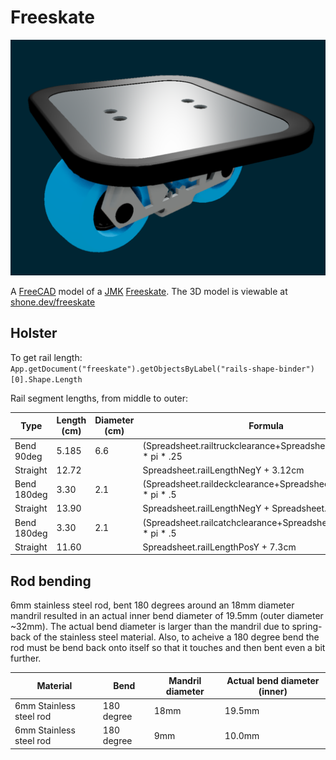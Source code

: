 # Freeskate

<img src="screenshot.png" style="width: 600px">

A [FreeCAD](https://www.freecad.org) model of a [JMK](https://www.jmkride.com) [Freeskate](https://en.wikipedia.org/wiki/Freeskates). The 3D model is viewable at [shone.dev/freeskate](https://shone.dev/freeskate)

## Holster

To get rail length: `App.getDocument("freeskate").getObjectsByLabel("rails-shape-binder")[0].Shape.Length`

Rail segment lengths, from middle to outer:

| Type | Length (cm) | Diameter (cm) | Formula |
|-|-|-|-|
| Bend 90deg  | 5.185 | 6.6 | (Spreadsheet.railtruckclearance+Spreadsheet.raildiameter) * pi * .25 |
| Straight    | 12.72 |     | Spreadsheet.railLengthNegY + 3.12cm                                  |
| Bend 180deg |  3.30 | 2.1 | (Spreadsheet.raildeckclearance+Spreadsheet.raildiameter) * pi * .5   |
| Straight    | 13.90 |     | Spreadsheet.railLengthNegY + Spreadsheet.railLengthPosY              |
| Bend 180deg |  3.30 | 2.1 | (Spreadsheet.railcatchclearance+Spreadsheet.raildiameter) * pi * .5  |
| Straight    | 11.60 |     | Spreadsheet.railLengthPosY + 7.3cm                                   |

## Rod bending

6mm stainless steel rod, bent 180 degrees around an 18mm diameter mandril resulted in an actual inner bend diameter of 19.5mm (outer diameter ~32mm). The actual bend diameter is larger than the mandril due to spring-back of the stainless steel material. Also, to acheive a 180 degree bend the rod must be bend back onto itself so that it touches and then bent even a bit further.

| Material                | Bend       | Mandril diameter | Actual bend diameter (inner) |
| ----------------------- | ---------- | ---------------- | ---------------------------- |
| 6mm Stainless steel rod | 180 degree |             18mm |                       19.5mm |
| 6mm Stainless steel rod | 180 degree |              9mm |                       10.0mm |
